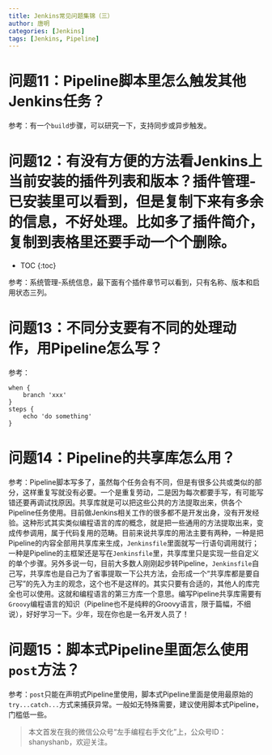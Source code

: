 ```yaml
---
title: Jenkins常见问题集锦（三）
author: 唐明
categories: [Jenkins]
tags: [Jenkins, Pipeline]
---
```

# 问题11：Pipeline脚本里怎么触发其他Jenkins任务？

参考：有一个`build`步骤，可以研究一下，支持同步或异步触发。

# 问题12：有没有方便的方法看Jenkins上当前安装的插件列表和版本？插件管理-已安装里可以看到，但是复制下来有多余的信息，不好处理。比如多了插件简介，复制到表格里还要手动一个个删除。

<!--以上为摘要内容-->
* TOC
{:toc}

参考：系统管理-系统信息，最下面有个插件章节可以看到，只有名称、版本和启用状态三列。

# 问题13：不同分支要有不同的处理动作，用Pipeline怎么写？

参考：
```
when {
    branch 'xxx'
}
steps {
    echo 'do something'
}
```

# 问题14：Pipeline的共享库怎么用？

参考：Pipeline脚本写多了，虽然每个任务会有不同，但是有很多公共或类似的部分，这样重复写就没有必要。一个是重复劳动，二是因为每次都要手写，有可能写错还要再调试找原因。共享库就是可以把这些公共的方法提取出来，供各个Pipeline任务使用。目前做Jenkins相关工作的很多都不是开发出身，没有开发经验。这种形式其实类似编程语言的库的概念，就是把一些通用的方法提取出来，变成传参调用，属于代码复用的范畴。目前来说共享库的用法主要有两种，一种是把Pipeline的内容全部用共享库来生成，`Jenkinsfile`里面就写一行语句调用就行；一种是Pipeline的主框架还是写在`Jenkinsfile`里，共享库里只是实现一些自定义的单个步骤。另外多说一句，目前大多数人刚刚起步转Pipeline，`Jenkinsfile`自己写，共享库也是自己为了省事提取一下公共方法，会形成一个“共享库都是要自己写”的先入为主的观念，这个也不是这样的。其实只要有合适的，其他人的库完全也可以使用。这就和编程语言的第三方库一个意思。编写Pipeline共享库需要有`Groovy`编程语言的知识（Pipeline也不是纯粹的Groovy语言，限于篇幅，不细说），好好学习一下。少年，现在你也是一名开发人员了！

# 问题15：脚本式Pipeline里面怎么使用`post`方法？

参考：`post`只能在声明式Pipeline里使用，脚本式Pipeline里面是使用最原始的`try...catch...`方式来捕获异常。一般如无特殊需要，建议使用脚本式Pipeline，门槛低一些。

>本文首发在我的微信公众号“左手编程右手文化”上，公众号ID：shanyshanb，欢迎关注。